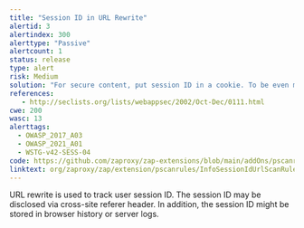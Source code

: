 ```yaml
---
title: "Session ID in URL Rewrite"
alertid: 3
alertindex: 300
alerttype: "Passive"
alertcount: 1
status: release
type: alert
risk: Medium
solution: "For secure content, put session ID in a cookie. To be even more secure consider using a combination of cookie and URL rewrite."
references:
   - http://seclists.org/lists/webappsec/2002/Oct-Dec/0111.html
cwe: 200
wasc: 13
alerttags: 
  - OWASP_2017_A03
  - OWASP_2021_A01
  - WSTG-v42-SESS-04
code: https://github.com/zaproxy/zap-extensions/blob/main/addOns/pscanrules/src/main/java/org/zaproxy/zap/extension/pscanrules/InfoSessionIdUrlScanRule.java
linktext: org/zaproxy/zap/extension/pscanrules/InfoSessionIdUrlScanRule.java
---
```

URL rewrite is used to track user session ID. The session ID may be disclosed via cross-site referer header. In addition, the session ID might be stored in browser history or server logs.
